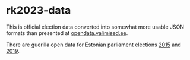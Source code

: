 # rk2023-data

This is official election data converted into somewhat more usable JSON formats than presented at [opendata.valimised.ee](https://opendata.valimised.ee/en).

There are guerilla open data for Estonian parliament elections [2015](https://github.com/infoaed/rk2015-data/) and [2019](https://github.com/infoaed/rk2019-data/).
